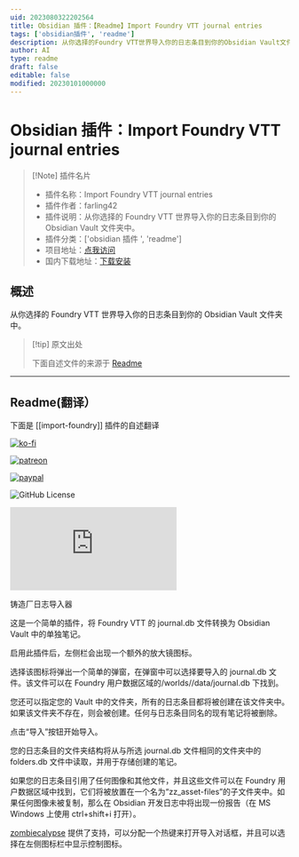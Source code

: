 ```yaml
---
uid: 2023080322202564
title: Obsidian 插件：【Readme】Import Foundry VTT journal entries
tags: ['obsidian插件', 'readme']
description: 从你选择的Foundry VTT世界导入你的日志条目到你的Obsidian Vault文件夹中。
author: AI
type: readme
draft: false
editable: false
modified: 20230101000000
---
```


# Obsidian 插件：Import Foundry VTT journal entries

> [!Note] 插件名片
> - 插件名称：Import Foundry VTT journal entries
> - 插件作者：farling42
> - 插件说明：从你选择的 Foundry VTT 世界导入你的日志条目到你的 Obsidian Vault 文件夹中。
> - 插件分类：['obsidian 插件 ', 'readme']
> - 项目地址：[点我访问](https://github.com/farling42/obsidian-import-foundry)
> - 国内下载地址：[下载安装](https://pkmer.cn/products/plugin/pluginMarket/?import-foundry)

## 概述

从你选择的 Foundry VTT 世界导入你的日志条目到你的 Obsidian Vault 文件夹中。

> [!tip] 原文出处
>
>下面自述文件的来源于 [Readme](https://ghproxy.net/https://raw.githubusercontent.com/farling42/obsidian-import-foundry/master/README.md)
>

---

## Readme(翻译）

下面是 [[import-foundry]] 插件的自述翻译

[![ko-fi](https://img.shields.io/badge/Ko--Fi-farling-success)](https://ko-fi.com/farling)

[![patreon](https://img.shields.io/badge/Patreon-amusingtime-success)](https://patreon.com/amusingtime)

[![paypal](https://img.shields.io/badge/Paypal-farling-success)](https://paypal.me/farling)

![GitHub License](https://img.shields.io/github/license/farling42/obsidian-import-foundry)

![Latest Release Download Count](https://img.shields.io/github/downloads/farling42/obsidian-import-foundry/latest/main.js)

铸造厂日志导入器

这是一个简单的插件，将 Foundry VTT 的 journal.db 文件转换为 Obsidian Vault 中的单独笔记。

启用此插件后，左侧栏会出现一个额外的放大镜图标。

选择该图标将弹出一个简单的弹窗，在弹窗中可以选择要导入的 journal.db 文件。该文件可以在 Foundry 用户数据区域的/worlds/<yourworld>/data/journal.db 下找到。

您还可以指定您的 Vault 中的文件夹，所有的日志条目都将被创建在该文件夹中。如果该文件夹不存在，则会被创建。任何与日志条目同名的现有笔记将被删除。

点击“导入”按钮开始导入。

您的日志条目的文件夹结构将从与所选 journal.db 文件相同的文件夹中的 folders.db 文件中读取，并用于存储创建的笔记。

如果您的日志条目引用了任何图像和其他文件，并且这些文件可以在 Foundry 用户数据区域中找到，它们将被放置在一个名为“zz_asset-files”的子文件夹中。如果任何图像未被复制，那么在 Obsidian 开发日志中将出现一份报告（在 MS Windows 上使用 ctrl+shift+i 打开）。

[zombiecalypse](https://github.com/zombiecalypse) 提供了支持，可以分配一个热键来打开导入对话框，并且可以选择在左侧图标栏中显示控制图标。
